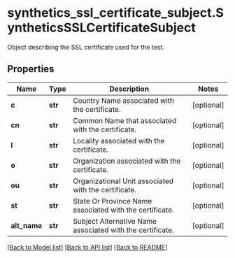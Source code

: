 # synthetics_ssl_certificate_subject.SyntheticsSSLCertificateSubject

Object describing the SSL certificate used for the test.
## Properties
Name | Type | Description | Notes
------------ | ------------- | ------------- | -------------
**c** | **str** | Country Name associated with the certificate. | [optional] 
**cn** | **str** | Common Name that associated with the certificate. | [optional] 
**l** | **str** | Locality associated with the certificate. | [optional] 
**o** | **str** | Organization associated with the certificate. | [optional] 
**ou** | **str** | Organizational Unit associated with the certificate. | [optional] 
**st** | **str** | State Or Province Name associated with the certificate. | [optional] 
**alt_name** | **str** | Subject Alternative Name associated with the certificate. | [optional] 

[[Back to Model list]](README.md#documentation-for-models) [[Back to API list]](README.md#documentation-for-api-endpoints) [[Back to README]](README.md)



